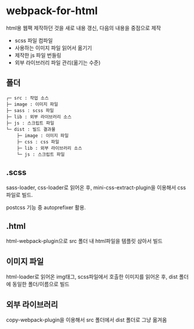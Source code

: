 # webpack-for-html

html용 웹팩 제작하던 것을 새로 내용 갱신, 다음의 내용을 중점으로 제작
- scss 파일 컴파일
- 사용하는 이미지 파일 읽어서 옮기기
- 제작한 js 파일 번들링
- 외부 라이브러리 파일 관리(옮기는 수준)

## 폴더
```
┌─ src : 작업 소스
├─ image : 이미지 파일
├─ sass : scss 파일
├─ lib : 외부 라이브러리 소스
├─ js : 스크립트 파일
└─ dist : 빌드 결과물
    ├─ image : 이미지 파일
    ├─ css : css 파일
    ├─ lib : 외부 라이브러리 소스
    └─ js : 스크립트 파일
```

## .scss
sass-loader, css-loader로 읽어온 후, mini-css-extract-plugin을 이용해서 css 파일로 빌드.

postcss 기능 중 autoprefixer 활용.

## .html
html-webpack-plugin으로 src 폴더 내 html파일을 템플릿 삼아서 빌드

## 이미지 파일
html-loader로 읽어온 img태그, scss파일에서 호출한 이미지를 읽어온 후, dist 폴더에 동일한 폴더/이름으로 빌드

## 외부 라이브러리
copy-webpack-plugin을 이용해서 src 폴더에서 dist 폴더로 그냥 옮겨옴
